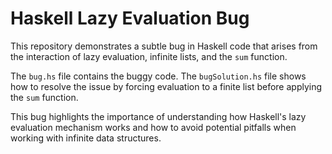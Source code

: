 # Haskell Lazy Evaluation Bug
This repository demonstrates a subtle bug in Haskell code that arises from the interaction of lazy evaluation, infinite lists, and the `sum` function.

The `bug.hs` file contains the buggy code. The `bugSolution.hs` file shows how to resolve the issue by forcing evaluation to a finite list before applying the `sum` function.

This bug highlights the importance of understanding how Haskell's lazy evaluation mechanism works and how to avoid potential pitfalls when working with infinite data structures.